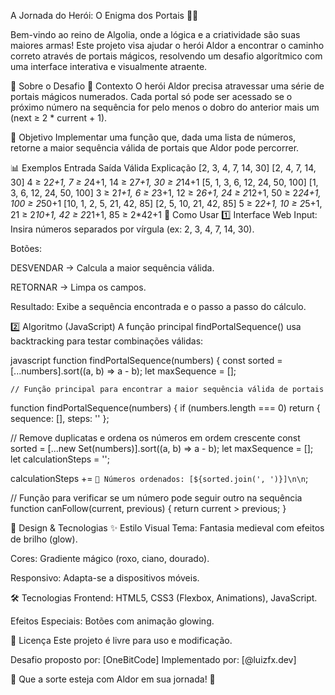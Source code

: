 A Jornada do Herói: O Enigma dos Portais 🚪✨


Bem-vindo ao reino de Algolia, onde a lógica e a criatividade são suas maiores armas!
Este projeto visa ajudar o herói Aldor a encontrar o caminho correto através de portais mágicos, resolvendo um desafio algorítmico com uma interface interativa e visualmente atraente.

📌 Sobre o Desafio
📖 Contexto
O herói Aldor precisa atravessar uma série de portais mágicos numerados. Cada portal só pode ser acessado se o próximo número na sequência for pelo menos o dobro do anterior mais um (next ≥ 2 * current + 1).

🎯 Objetivo
Implementar uma função que, dada uma lista de números, retorne a maior sequência válida de portais que Aldor pode percorrer.

📊 Exemplos
Entrada	Saída Válida	Explicação
[2, 3, 4, 7, 14, 30]	[2, 4, 7, 14, 30]	4 ≥ 2*2+1, 7 ≥ 2*4+1, 14 ≥ 2*7+1, 30 ≥ 2*14+1
[5, 1, 3, 6, 12, 24, 50, 100]	[1, 3, 6, 12, 24, 50, 100]	3 ≥ 2*1+1, 6 ≥ 2*3+1, 12 ≥ 2*6+1, 24 ≥ 2*12+1, 50 ≥ 2*24+1, 100 ≥ 2*50+1
[10, 1, 2, 5, 21, 42, 85]	[2, 5, 10, 21, 42, 85]	5 ≥ 2*2+1, 10 ≥ 2*5+1, 21 ≥ 2*10+1, 42 ≥ 2*21+1, 85 ≥ 2*42+1
🚀 Como Usar
1️⃣ Interface Web
Input: Insira números separados por vírgula (ex: 2, 3, 4, 7, 14, 30).

Botões:

DESVENDAR → Calcula a maior sequência válida.

RETORNAR → Limpa os campos.

Resultado: Exibe a sequência encontrada e o passo a passo do cálculo.

2️⃣ Algoritmo (JavaScript)
A função principal findPortalSequence() usa backtracking para testar combinações válidas:

javascript
function findPortalSequence(numbers) {
    const sorted = [...numbers].sort((a, b) => a - b);
    let maxSequence = [];

    // Função principal para encontrar a maior sequência válida de portais
function findPortalSequence(numbers) {
  if (numbers.length === 0) return { sequence: [], steps: '' };

  // Remove duplicatas e ordena os números em ordem crescente
  const sorted = [...new Set(numbers)].sort((a, b) => a - b);
  let maxSequence = [];
  let calculationSteps = '';

  calculationSteps += `🎯 Números ordenados: [${sorted.join(', ')}]\n\n`;

  // Função para verificar se um número pode seguir outro na sequência
  function canFollow(current, previous) {
    return current > previous;
  }

🎨 Design & Tecnologias
✨ Estilo Visual
Tema: Fantasia medieval com efeitos de brilho (glow).

Cores: Gradiente mágico (roxo, ciano, dourado).

Responsivo: Adapta-se a dispositivos móveis.

🛠️ Tecnologias
Frontend: HTML5, CSS3 (Flexbox, Animations), JavaScript.

Efeitos Especiais: Botões com animação glowing.

📝 Licença
Este projeto é livre para uso e modificação.

Desafio proposto por: [OneBitCode]
Implementado por: [@luizfx.dev]



🌟 Que a sorte esteja com Aldor em sua jornada! 🌟
